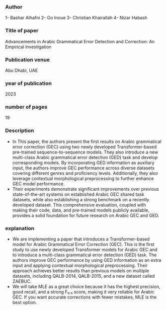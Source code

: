 ### Author
1- Bashar Alhafni
2- Go Inoue
3- Christian Khairallah
4- Nizar Habash

### Title of paper
Advancements in Arabic Grammatical Error Detection and Correction: An Empirical Investigation

### Publication venue
Abu Dhabi, UAE

### year of publication
2023

### number of pages
19

### Description
* In This paper, the authors present the first results on Arabic grammatical error correction (GEC) using two newly developed Transformer-based pre-trained sequence-to-sequence models. They also introduce a new multi-class Arabic grammatical error detection (GED) task and develop corresponding models. By incorporating GED information as auxiliary input, the authors improve GEC performance across diverse datasets covering different genres and proficiency levels. Additionally, they also leverage contextual morphological preprocessing to further enhance GEC model performance. 
* Their experiments demonstrate significant improvements over previous state-of-the-art systems on established Arabic GEC shared task datasets, while also establishing a strong benchmark on a recently developed dataset. This comprehensive evaluation, coupled with making their code, data, and pre-trained models publicly available, provides a solid foundation for future research on Arabic GEC and GED.

### explanation
* We are implementing a paper that introduces a Transformer-based model for Arabic Grammatical Error Correction (GEC). This is the first study to use newly developed Transformer models for Arabic GEC and to introduce a multi-class grammatical error detection (GED) task. The authors improve GEC performance by using GED information as an extra input and applying contextual morphological preprocessing. Their approach achieves better results than previous models on multiple datasets, including QALB-2014, QALB-2015, and a new dataset called ZAEBUC.
* We will take MLE as a great choice because it has the highest precision, good recall, and a strong F₀.₅ score, making it very reliable for Arabic GEC. If you want accurate corrections with fewer mistakes, MLE is the best option.
  
